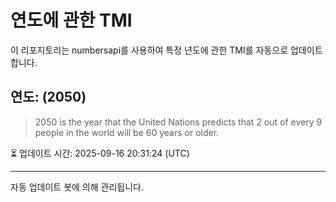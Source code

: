 
# 연도에 관한 TMI

이 리포지토리는 numbersapi를 사용하여 특정 년도에 관한 TMI를 자동으로 업데이트합니다.

## 연도: (2050)
> 2050 is the year that the United Nations predicts that 2 out of every 9 people in the world will be 60 years or older.

⏳ 업데이트 시간: 2025-09-16 20:31:24 (UTC)

---
자동 업데이트 봇에 의해 관리됩니다.
